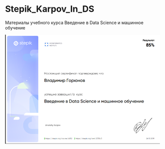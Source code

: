 # Stepik_Karpov_In_DS
Материалы учебного курса Введение в Data Science и машинное обучение

![Alt text](sert.png?raw=true "Title")
